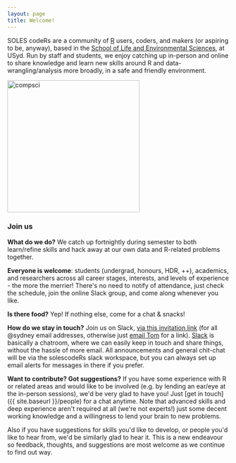 ```yaml
---
layout: page
title: Welcome!
---
```


SOLES codeRs are a community of [R](https://www.r-project.org) users, coders, and makers (or aspiring to be, anyway), based in the [School of Life and Environmental Sciences](https://www.sydney.edu.au/science/schools/school-of-life-and-environmental-sciences.html), at USyd. Run by staff and students, we enjoy catching up in-person and online to share knowledge and learn new skills around R and data-wrangling/analysis more broadly, in a safe and friendly environment. 

<img src="{{ site.baseurl }}/assets/compsci.png" title="compsci" style="float:centre;" width="300" height="300">

### Join us

**What do we do?** We catch up fortnightly during semester to both learn/refine skills and hack away at our own data and R-related problems together.

**Everyone is welcome**: students (undergrad, honours, HDR, ++), academics, and researchers across all career stages, interests, and levels of experience - the more the merrier! There's no need to notify of attendance, just check the schedule, join the online Slack group, and come along whenever you like.

**Is there food?** Yep! If nothing else, come for a chat & snacks!

**How do we stay in touch?** Join us on Slack, [via this invitation link](https://join.slack.com/t/solescoders/signup) (for all @sydney email addresses, otherwise just [email Tom](mailto:thomas.white@sydney.edu.au) for a link). [Slack](https://slack.com/intl/en-au/) is basically a chatroom, where we can easily keep in touch and share things, without the hassle of more email. All announcements and general chit-chat will be via the solescodeRs slack workspace, but you can always set up email alerts for messages in there if you prefer.

**Want to contribute? Got suggestions?** If you have some experience with R or related areas and would like to be involved (e.g. by lending an ear/eye at the in-person sessions), we'd be very glad to have you! Just [get in touch]({{ site.baseurl }}/people) for a chat anytime. Note that advanced skills and deep experience aren't required at all (we're not experts!) just some decent working knowledge and a willingness to lend your brain to new problems.

Also if you have suggestions for skills you'd like to develop, or people you'd like to hear from, we'd be similarly glad to hear it. This is a new endeavour so feedback, thoughts, and suggestions are most welcome as we continue to find out way. 



